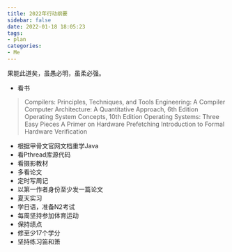 ```yaml
---
title: 2022年行动纲要
sidebar: false
date: 2022-01-18 18:05:23
tags:
- plan
categories:
- Me
---
```


果能此道矣，虽愚必明，虽柔必强。

<!--more-->

- 看书

>Compilers: Principles, Techniques, and Tools
>Engineering: A Compiler
>Computer Architecture: A Quantitative Approach, 6th Edition
>Operating System Concepts, 10th Edition
>Operating Systems: Three Easy Pieces
>A Primer on Hardware Prefetching
>Introduction to Formal Hardware Verification

- 根据甲骨文官网文档重学Java
- 看Pthread库源代码
- 看摄影教材
- 多看论文
- 定时写周记
- 以第一作者身份至少发一篇论文
- 夏天实习
- 学日语，准备N2考试
- 每周坚持参加体育运动
- 保持绩点
- 修至少17个学分
- 坚持练习笛和箫


